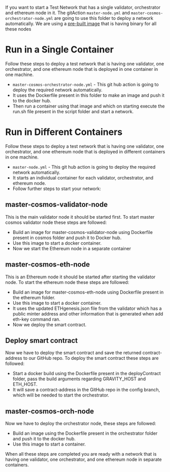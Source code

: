 If you want to start a Test Network that has a single validator, orchestrator and ethereum node in it. The gitAction ```master-node.yml``` and ```master-cosmos-orchestrator-node.yml``` are going to use this folder to deploy a network automatically. We are using a [pre-built image](https://hub.docker.com/r/leeway321/gravity-bridge-binary) that is having binary for all these nodes

# Run in a Single Container
Follow these steps to deploy a test network that is having one validator, one orchestrator, and one ethereum node that is deployed in one container in one machine.
- ```master-cosmos-orchestrator-node.yml``` - This git hub action is going to deploy the required network automatically.
- It uses the Dockerfile present in this folder to make an image and push it to the docker hub.
- Then run a container using that image and which on starting execute the run.sh file present in the script folder and start a network.

# Run in Different Containers

Follow these steps to deploy a test network that is having one validator, one orchestrator, and one ethereum node that is deployed in different containers in one machine.
- ```master-node.yml``` - This git hub action is going to deploy the required network automatically.
- It starts an individual container for each validator, orchestrator, and ethereum node.
- Follow further steps to start your network:

## master-cosmos-validator-node

This is the main validator node it should be started first. To start master cosmos validator node these steps are followed:
- Build an image for master-cosmos-validator-node using Dockerfile present in cosmos folder and push it to Docker hub.
- Use this image to start a docker container.
- Now we start the Ethereum node in a separate container

## master-cosmos-eth-node
This is an Ethereum node it should be started after starting the validator node. To start the ethereum node these steps are followed:
- Build an image for master-cosmos-eth-node using Dockerfile present in the ethereum folder.
- Use this image to start a docker container.
- It uses the updated ETHgenesis.json file from the validator which has a public minter address and other information that is generated when add eth-key command ran.
- Now we deploy the smart contract.

## Deploy smart contract
Now we have to deploy the smart contract and save the returned contract-address to our GitHub repo. To deploy the smart contract these steps are followed:
- Start a docker build using the Dockerfile present in the deployContract folder, pass the build arguments regarding GRAVITY_HOST and ETH_HOST.
- It will save a contract-address in the GitHub repo in the config branch, which will be needed to start the orchestrator.

## master-cosmos-orch-node
Now we have to deploy the orchestrator node, these steps are followed:
- Build an image using the Dockerfile present in the orchestrator folder and push it to the docker hub.
- Use this image to start a container.

When all these steps are completed you are ready with a network that is having one validator, one orchestrator, and one ethereum node in separate containers.
